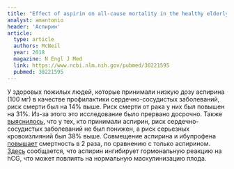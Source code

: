 ```yaml
---
title: "Effect of aspirin on all-cause mortality in the healthy elderly"
analyst: amantonio
header: 'Аспирин'
article:
  type: article
  authors: McNeil
  year: 2018
  magazine: N Engl J Med
  link: https://www.ncbi.nlm.nih.gov/pubmed/30221595
  pubmed: 30221595
---
```


У здоровых пожилых людей, которые принимали низкую дозу аспирина (100 мг) в качестве профилактики сердечно-сосудистых заболеваний, риск смерти был на 14% выше. Риск смерти от рака у них был повышен на 31%. Из-за этого это исследование было прервано досрочно.
Также [выяснилось](https://www.ncbi.nlm.nih.gov/pubmed/30221597), что у тех, кто принимали аспирин, риск сердечно-сосудистых заболеваний не был понижен, а риск серьезных кровоизлияний был 38% выше.
Совмещение аспирина и ибупрофена [повышает](https://www.ncbi.nlm.nih.gov/pubmed/12598144) смертность в 2 раза, по сравнению с только аспирином.
[Здесь](https://www.ncbi.nlm.nih.gov/pubmed/20805751) сообщается, что аспирин ингибирует гормональную реакцию на hCG, что может повлиять на нормальную маскулинизацию плода.

